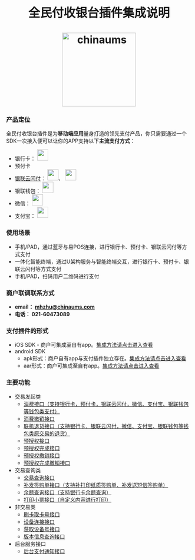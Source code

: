 <h1 align="center">
  <center><font size="6">全民付收银台插件集成说明</font></center>
	<br/>
	<img width="200" src="https://www.chinaums.com/chinaums/images/logo.png" alt="chinaums">
	<br/>
</h1>


### 产品定位  
全民付收银台插件是为**移动端应用**量身打造的领先支付产品，你只需要通过一个SDK一次接入便可以让你的APP支持以下**主流支付方式**：
- 银行卡：
  <img src="https://github.com/qmf-chinaums/qmf-cashier/blob/master/documents/attachment/logo_unionpay.png" height="30" />
- 预付卡
- <a href="http://cn.unionpay.com/zt/2016/127198856/">银联云闪付</a>：
  <img src="https://github.com/qmf-chinaums/qmf-cashier/blob/master/documents/attachment/logo_applepay.png" height="30" />、
  <img src="https://github.com/qmf-chinaums/qmf-cashier/blob/master/documents/attachment/logo_yunshanfu.png" height="30" />
- 银联钱包：
  <img src="https://github.com/qmf-chinaums/qmf-cashier/blob/master/documents/attachment/logo_ylqb.png" height="30" />
- 微信：
  <img src="https://github.com/qmf-chinaums/qmf-cashier/blob/master/documents/attachment/logo_weixin.png" height="30" />
- 支付宝：
  <img src="https://github.com/qmf-chinaums/qmf-cashier/blob/master/documents/attachment/logo_alipay.png" height="30" />  
  
  
### 使用场景
  - 手机/PAD，通过蓝牙与易POS连接，进行银行卡、预付卡、银联云闪付等方式支付
  - 一体化智能终端，通过U架构服务与智能终端交互，进行银行卡、预付卡、银联云闪付等方式支付
  - 手机/PAD，扫码用户二维码进行支付
  

### 商户联调联系方式    
  - **email： mhzhu@chinaums.com**  
  - **电话： 021-60473089**  


### 支付插件的形式  
  - iOS SDK      -  商户可集成至自有app。[集成方法请点击进入查看](../master/documents/ios.sdk.doc.md)  
  - android SDK  
    -  apk形式：商户自有app与支付插件独立存在。[集成方法请点击进入查看](../master/documents/android.apk.doc.md)  
    -  aar形式：商户可集成至自有app。[集成方法请点击进入查看](../master/documents/android.aar.doc.md)  
  

### 主要功能
   - 交易发起类
     - [消费接口（支持银行卡，预付卡，银联云闪付，微信、支付宝、银联钱包等钱包类支付）](../master/documents/api/api.01.trade.pay.md)
     - [消费撤销接口](../master/documents/api/api.02.trade.pay.cancel.md)
     - [联机退货接口（支持银行卡，银联云闪付，微信、支付宝、银联钱包等钱包类原交易的退货）](../master/documents/api/api.03.trade.refund.md)
     - [预授权接口](../master/documents/api/api.04.trade.preauth.md)
     - [预授权完成接口](../master/documents/api/api.05.trade.preauth.complete.md)
     - [预授权撤销接口](../master/documents/api/api.06.trade.preauth.cancel.md)
     - [预授权完成撤销接口](../master/documents/api/api.07.trade.preauth.complete.cancel.md)
   - 交易查询类
     - [交易查询接口](../master/documents/api/api.41.trade.query.order.md)
     - [补发签购单接口（支持补打印纸质签购单、补发送短信签购单）](../master/documents/api/api.42.trade.resupply.voucher.md)
     - [余额查询接口（支持银行卡余额查询）](../master/documents/api/api.43.trade.query.balance.md)
     - [打印小票接口（自定义内容进行打印）](../master/documents/api/api.44.device.print.md)
   - 非交易类
     - [刷卡取卡号接口](../master/documents/api/api.81.trade.card.num.get.md)
     - [设备连接接口](../master/documents/api/api.82.device.connect.md)
     - [获取设备号接口](../master/documents/api/api.83.device.get.id.md)
     - [版本信息查询接口](../master/documents/api/api.84.trade.get.version.md)
   - 后台服务接口
     - [后台支付通知接口](../master/documents/comment/comment.notification.push.doc.md)
